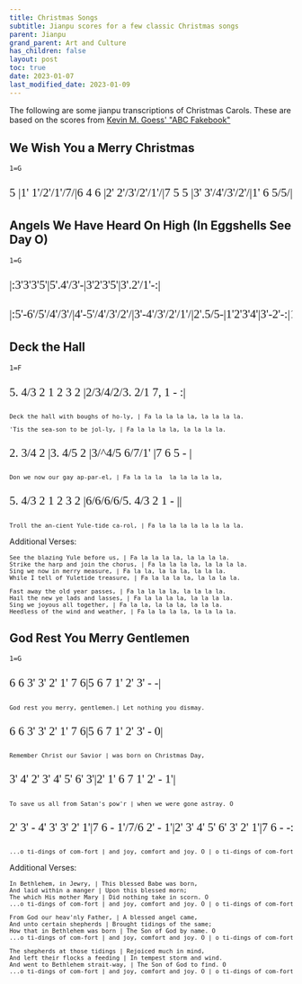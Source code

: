 ```yaml
---
title: Christmas Songs
subtitle: Jianpu scores for a few classic Christmas songs
parent: Jianpu
grand_parent: Art and Culture
has_children: false
layout: post
toc: true
date: 2023-01-07
last_modified_date: 2023-01-09
---
```


<style>
@font-face {
    font-family: Jianpu;
    src: url("{{site.webfontdirectory}}/jianpu/JianpuASCII.ttf ");
}
.jianpu {
    font-family: Jianpu;
    line-height: 1.5;
    font-size: 150%
}
.lyrics {
    font-size: 75%
}
@media (max-width: 50rem) {
    .jianpu  {
        font-size: 120%;
    }
    .lyrics {
        font-size: 100%
    }
}
</style>
<!--colrJianpu.ttf for colrv0 font; JianpuAscii for black.-->

The following are some jianpu transcriptions of Christmas Carols.
These are based on the scores from [Kevin M. Goess' "ABC Fakebook"](https://web.archive.org/web/20111129102113/http://www.goess.org/mason/xmas-abc/)


## We Wish You a Merry Christmas
`1=G`
<pre class="jianpu">
5 |1' 1'/2'/1'/7/|6 4 6 |2' 2'/3'/2'/1'/|7 5 5 |3' 3'/4'/3'/2'/|1' 6 5/5/|6 3' 7 |1' ||
</pre>


## Angels We Have Heard On High (In Eggshells See Day O)
`1=G`
<pre class="jianpu">
|:3'3'3'5'|5'.4'/3'-|3'2'3'5'|3'.2'/1'-:|
</pre>
<pre class="jianpu">
|:5'-6'/5'/4'/3'/|4'-5'/4'/3'/2'/|3'-4'/3'/2'/1'/|2'.5/5-|1'2'3'4'|3'-2'-:|1'---||
</pre>



## Deck the Hall
`1=F`
<pre class="jianpu">
5. 4/3 2 1 2 3 2 |2/3/4/2/3. 2/1 7, 1 - :|
</pre>
<pre class="lyrics">
Deck the hall with boughs of ho-ly, | Fa la la la la, la la la la.
</pre>
<pre class="lyrics">
'Tis the sea-son to be jol-ly, | Fa la la la la, la la la la.
</pre>

<pre class="jianpu">
2. 3/4 2 |3. 4/5 2 |3/^4/5 6/7/1' |7 6 5 - |
</pre>
<pre class="lyrics">
Don we now our gay ap-par-el, | Fa la la la  la la la la la,
</pre>

<pre class="jianpu">
5. 4/3 2 1 2 3 2 |6/6/6/6/5. 4/3 2 1 - ||
</pre>
<pre class="lyrics">
Troll the an-cient Yule-tide ca-rol, | Fa la la la la la la la la.
</pre>


Additional Verses:

<pre class="lyrics">
See the blazing Yule before us, | Fa la la la la, la la la la.
Strike the harp and join the chorus, | Fa la la la la, la la la la.
Sing we now in merry measure, | Fa la la, la la la, la la la.
While I tell of Yuletide treasure, | Fa la la la la, la la la la.

Fast away the old year passes, | Fa la la la la, la la la la.
Hail the new ye lads and lasses, | Fa la la la la, la la la la.
Sing we joyous all together, | Fa la la, la la la, la la la.
Heedless of the wind and weather, | Fa la la la la, la la la la.
</pre>


## God Rest You Merry Gentlemen
`1=G`
<pre class="jianpu">
6 6 3' 3' 2' 1' 7 6|5 6 7 1' 2' 3' - -|
</pre>
<pre class="lyrics">
God rest you merry, gentlemen.| Let nothing you dismay.
</pre>

<pre class="jianpu">
6 6 3' 3' 2' 1' 7 6|5 6 7 1' 2' 3' - 0|
</pre>
<pre class="lyrics">
Remember Christ our Savior | was born on Christmas Day,
</pre>

<pre class="jianpu">
3' 4' 2' 3' 4' 5' 6' 3'|2' 1' 6 7 1' 2' - 1'|
</pre>
<pre class="lyrics">
To save us all from Satan's pow'r | when we were gone astray. O
</pre>

<pre class="jianpu">
2' 3' - 4' 3' 3' 2' 1'|7 6 - 1'/7/6 2' - 1'|2' 3' 4' 5' 6' 3' 2' 1'|7 6 - -:||
</pre>
<pre class="lyrics">
...o ti-dings of com-fort | and joy, comfort and joy. O | o ti-dings of com-fort | and joy.
</pre>

Additional Verses:

<pre class="lyrics">
In Bethlehem, in Jewry, | This blessed Babe was born, 
And laid within a manger | Upon this blessed morn;
The which His mother Mary | Did nothing take in scorn. O
...o ti-dings of com-fort | and joy, comfort and joy. O | o ti-dings of com-fort | and joy.

From God our heav'nly Father, | A blessed angel came,
And unto certain shepherds | Brought tidings of the same;
How that in Bethlehem was born | The Son of God by name. O
...o ti-dings of com-fort | and joy, comfort and joy. O | o ti-dings of com-fort | and joy.

The shepherds at those tidings | Rejoiced much in mind,
And left their flocks a feeding | In tempest storm and wind.
And went to Bethlehem strait-way, | The Son of God to find. O
...o ti-dings of com-fort | and joy, comfort and joy. O | o ti-dings of com-fort | and joy.
</pre>

<!--Alternate presentation:

<pre class="jianpu">
6 6 3' 3' 2' 1' 7 6|5 6 7 1' 2' 3' - -|
6 6 3' 3' 2' 1' 7 6|5 6 7 1' 2' 3' - 0|
3' 4' 2' 3' 4' 5' 6' 3'|2' 1' 6 7 1' 2' - 1'|
2' 3' - 4' 3' 3' 2' 1'|7 6 - 1'/7/6 2' - 1'|2' 3' 4' 5' 6' 3' 2' 1'|7 6 - -||
</pre>
<pre class="lyrics">
God rest you merry, gentlemen.| Let nothing you dismay.
Remember Christ our Savior | was born on Christmas Day,
To save us all from Satan's pow'r | when we were gone astray.O
...o ti-dings of com-fort | and joy, comfort and joy. O | o ti-dings of com-fort | and joy.
</pre>
-->
